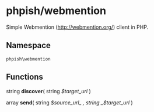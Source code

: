 # phpish/webmention

Simple Webmention (http://webmention.org/) client in PHP.


## Namespace

`phpish\webmention`


## Functions

string __discover__( string _$target_url_ )

array __send__( string _$source_url_ , string _$target_url_ )